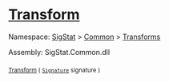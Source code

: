 # [Transform](./AddConst-100663603.md)

Namespace: [SigStat]() > [Common](./../../README.md) > [Transforms](./../README.md)

Assembly: SigStat.Common.dll

<sub>[Transform](./AddConst-100663603.md) ( [`Signature`](./../../Signature.md) signature )</sub>&nbsp;&nbsp;&nbsp;&nbsp;&nbsp;&nbsp;&nbsp;&nbsp;&nbsp;<sub></sub>
